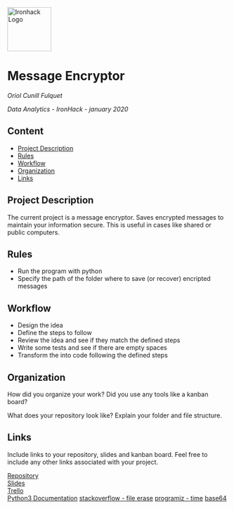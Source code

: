 <img src="https://bit.ly/2VnXWr2" alt="Ironhack Logo" width="100"/>

# Message Encryptor
*Oriol Cunill Fulquet*

*Data Analytics - IronHack - january 2020*

## Content
- [Project Description](#project-description)
- [Rules](#rules)
- [Workflow](#workflow)
- [Organization](#organization)
- [Links](#links)

## Project Description
The current project is a message encryptor. Saves encrypted messages to maintain your information secure. This is useful in cases like shared or public computers.

## Rules
- Run the program with python
- Specify the path of the folder where to save (or recover) encripted messages

## Workflow
- Design the idea
- Define the steps to follow
- Review the idea and see if they match the defined steps
- Write some tests and see if there are empty spaces
- Transform the into code following the defined steps

## Organization
How did you organize your work? Did you use any tools like a kanban board?

What does your repository look like? Explain your folder and file structure.

## Links
Include links to your repository, slides and kanban board. Feel free to include any other links associated with your project.

[Repository](https://github.com/)  
[Slides](https://slides.com/)  
[Trello](https://trello.com/en)  
[Python3 Documentation](https://docs.python.org/)
[stackoverflow - file erase](https://stackoverflow.com/questions/4710067/using-python-for-deleting-a-specific-line-in-a-file)
[programiz - time](https://www.programiz.com/python-programming/time)
[base64](https://www.base64decoder.io/python/)